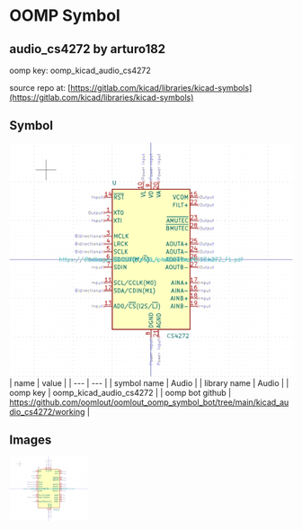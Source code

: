 # OOMP Symbol  
## audio_cs4272  by arturo182  
  
oomp key: oomp_kicad_audio_cs4272  
  
source repo at: [https://gitlab.com/kicad/libraries/kicad-symbols](https://gitlab.com/kicad/libraries/kicad-symbols)  
## Symbol  
  
[![working.png](working_600.png)](working.png)  
| name | value | 
| --- | --- | 
| symbol name | Audio | 
| library name | Audio | 
| oomp key | oomp_kicad_audio_cs4272 | 
| oomp bot github | https://github.com/oomlout/oomlout_oomp_symbol_bot/tree/main/kicad_audio_cs4272/working | 
## Images  
  
[![working.png](working_140.png)](working.png)  
